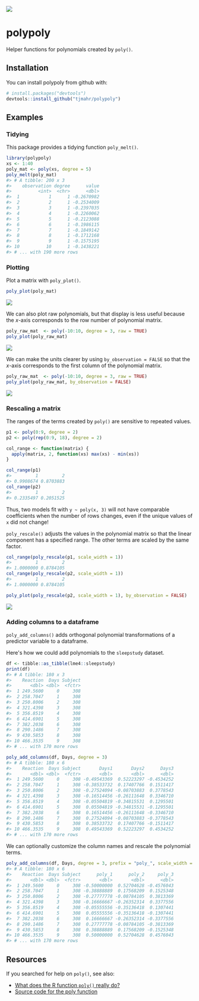 
<!-- README.md is generated from README.Rmd. Please edit that file -->
![](fig/README-logo-1.png)

polypoly
========

Helper functions for polynomials created by `poly()`.

Installation
------------

You can install polypoly from github with:

``` r
# install.packages("devtools")
devtools::install_github("tjmahr/polypoly")
```

Examples
--------

### Tidying

This package provides a tidying function `poly_melt()`.

``` r
library(polypoly)
xs <- 1:40
poly_mat <- poly(xs, degree = 5)
poly_melt(poly_mat)
#> # A tibble: 200 x 3
#>    observation degree      value
#>          <int>  <chr>      <dbl>
#>  1           1      1 -0.2670982
#>  2           2      1 -0.2534009
#>  3           3      1 -0.2397035
#>  4           4      1 -0.2260062
#>  5           5      1 -0.2123088
#>  6           6      1 -0.1986115
#>  7           7      1 -0.1849142
#>  8           8      1 -0.1712168
#>  9           9      1 -0.1575195
#> 10          10      1 -0.1438221
#> # ... with 190 more rows
```

### Plotting

Plot a matrix with `poly_plot()`.

``` r
poly_plot(poly_mat)
```

![](fig/README-example-1.png)

We can also plot raw polynomials, but that display is less useful because the *x*-axis corresponds to the row number of polynomial matrix.

``` r
poly_raw_mat  <- poly(-10:10, degree = 3, raw = TRUE)
poly_plot(poly_raw_mat)
```

![](fig/README-raw-example-1.png)

We can make the units clearer by using `by_observation = FALSE` so that the *x*-axis corresponds to the first column of the polynomial matrix.

``` r
poly_raw_mat  <- poly(-10:10, degree = 3, raw = TRUE)
poly_plot(poly_raw_mat, by_observation = FALSE)
```

![](fig/README-raw-by-degree1-1.png)

### Rescaling a matrix

The ranges of the terms created by `poly()` are sensitive to repeated values.

``` r
p1 <- poly(0:9, degree = 2)
p2 <- poly(rep(0:9, 18), degree = 2)

col_range <- function(matrix) {
  apply(matrix, 2, function(xs) max(xs) - min(xs))  
}

col_range(p1)
#>         1         2 
#> 0.9908674 0.8703883
col_range(p2)
#>         1         2 
#> 0.2335497 0.2051525
```

Thus, two models fit with `y ~ poly(x, 3)` will not have comparable coefficients when the number of rows changes, even if the unique values of `x` did not change!

`poly_rescale()` adjusts the values in the polynomial matrix so that the linear component has a specified range. The other terms are scaled by the same factor.

``` r
col_range(poly_rescale(p1, scale_width = 1))
#>         1         2 
#> 1.0000000 0.8784105
col_range(poly_rescale(p2, scale_width = 1))
#>         1         2 
#> 1.0000000 0.8784105

poly_plot(poly_rescale(p2, scale_width = 1), by_observation = FALSE)
```

![](fig/README-rescaled-1.png)

### Adding columns to a dataframe

`poly_add_columns()` adds orthogonal polynomial transformations of a predictor variable to a dataframe.

Here's how we could add polynomials to the `sleepstudy` dataset.

``` r
df <- tibble::as_tibble(lme4::sleepstudy)
print(df)
#> # A tibble: 180 x 3
#>    Reaction  Days Subject
#>       <dbl> <dbl>  <fctr>
#>  1 249.5600     0     308
#>  2 258.7047     1     308
#>  3 250.8006     2     308
#>  4 321.4398     3     308
#>  5 356.8519     4     308
#>  6 414.6901     5     308
#>  7 382.2038     6     308
#>  8 290.1486     7     308
#>  9 430.5853     8     308
#> 10 466.3535     9     308
#> # ... with 170 more rows

poly_add_columns(df, Days, degree = 3)
#> # A tibble: 180 x 6
#>    Reaction  Days Subject       Days1       Days2      Days3
#>       <dbl> <dbl>  <fctr>       <dbl>       <dbl>      <dbl>
#>  1 249.5600     0     308 -0.49543369  0.52223297 -0.4534252
#>  2 258.7047     1     308 -0.38533732  0.17407766  0.1511417
#>  3 250.8006     2     308 -0.27524094 -0.08703883  0.3778543
#>  4 321.4398     3     308 -0.16514456 -0.26111648  0.3346710
#>  5 356.8519     4     308 -0.05504819 -0.34815531  0.1295501
#>  6 414.6901     5     308  0.05504819 -0.34815531 -0.1295501
#>  7 382.2038     6     308  0.16514456 -0.26111648 -0.3346710
#>  8 290.1486     7     308  0.27524094 -0.08703883 -0.3778543
#>  9 430.5853     8     308  0.38533732  0.17407766 -0.1511417
#> 10 466.3535     9     308  0.49543369  0.52223297  0.4534252
#> # ... with 170 more rows
```

We can optionally customize the column names and rescale the polynomial terms.

``` r
poly_add_columns(df, Days, degree = 3, prefix = "poly_", scale_width = 1)
#> # A tibble: 180 x 6
#>    Reaction  Days Subject      poly_1      poly_2     poly_3
#>       <dbl> <dbl>  <fctr>       <dbl>       <dbl>      <dbl>
#>  1 249.5600     0     308 -0.50000000  0.52704628 -0.4576043
#>  2 258.7047     1     308 -0.38888889  0.17568209  0.1525348
#>  3 250.8006     2     308 -0.27777778 -0.08784105  0.3813369
#>  4 321.4398     3     308 -0.16666667 -0.26352314  0.3377556
#>  5 356.8519     4     308 -0.05555556 -0.35136418  0.1307441
#>  6 414.6901     5     308  0.05555556 -0.35136418 -0.1307441
#>  7 382.2038     6     308  0.16666667 -0.26352314 -0.3377556
#>  8 290.1486     7     308  0.27777778 -0.08784105 -0.3813369
#>  9 430.5853     8     308  0.38888889  0.17568209 -0.1525348
#> 10 466.3535     9     308  0.50000000  0.52704628  0.4576043
#> # ... with 170 more rows
```

Resources
---------

If you searched for help on `poly()`, see also:

-   [What does the R function `poly()` really do?](https://stackoverflow.com/questions/19484053/what-does-the-r-function-poly-really-do)
-   [Source code for the poly function](https://github.com/wch/r-source/blob/af7f52f70101960861e5d995d3a4bec010bc89e6/src/library/stats/R/contr.poly.R#L85)
